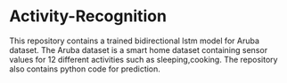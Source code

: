 # Activity-Recognition
This repository contains a trained bidirectional lstm model for Aruba dataset. The Aruba dataset is a smart home  dataset containing sensor values for 12 different activities such as sleeping,cooking. The repository also contains python code for prediction.
